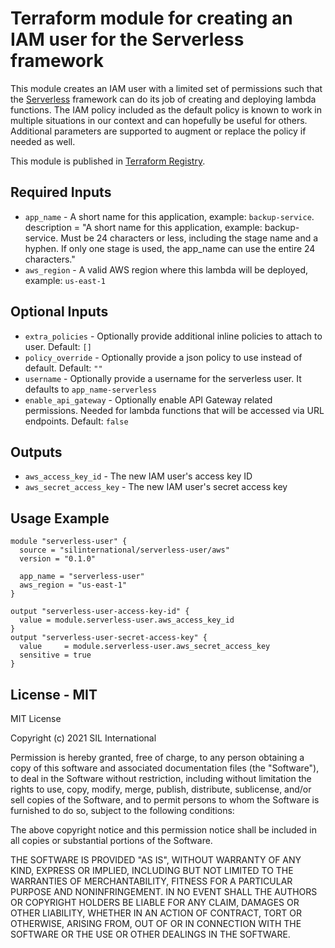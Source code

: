 # Terraform module for creating an IAM user for the Serverless framework

This module creates an IAM user with a limited set of permissions such that the 
[Serverless](https://www.serverless.com/) 
framework can do its job of creating and deploying lambda functions. The IAM policy included
as the default policy is known to work in multiple situations in our context and can hopefully
be useful for others. Additional parameters are supported to augment or replace the policy 
if needed as well. 

This module is published in [Terraform Registry](https://registry.terraform.io/modules/silinternational/serverless-user/aws/latest).

## Required Inputs
 - `app_name`   - A short name for this application, example: `backup-service`. description = "A short name for this application, example: backup-service. Must be 24 characters or less, including the stage name and a hyphen. If only one stage is used, the app_name can use the entire 24 characters."
 - `aws_region` - A valid AWS region where this lambda will be deployed, example: `us-east-1`

## Optional Inputs 
 - `extra_policies`     - Optionally provide additional inline policies to attach to user. Default: `[]`
 - `policy_override`    - Optionally provide a json policy to use instead of default. Default: `""`
 - `username`           - Optionally provide a username for the serverless user. It defaults to `app_name-serverless`
 - `enable_api_gateway` - Optionally enable API Gateway related permissions. 
                          Needed for lambda functions that will be accessed via URL endpoints. Default: `false` 

## Outputs
 - `aws_access_key_id`      - The new IAM user's access key ID
 - `aws_secret_access_key`  - The new IAM user's secret access key

## Usage Example

```hcl
module "serverless-user" {
  source = "silinternational/serverless-user/aws"
  version = "0.1.0"
  
  app_name = "serverless-user"
  aws_region = "us-east-1"
}

output "serverless-user-access-key-id" {
  value = module.serverless-user.aws_access_key_id
}
output "serverless-user-secret-access-key" {
  value     = module.serverless-user.aws_secret_access_key
  sensitive = true
}
```


## License - MIT
MIT License

Copyright (c) 2021 SIL International

Permission is hereby granted, free of charge, to any person obtaining a copy
of this software and associated documentation files (the "Software"), to deal
in the Software without restriction, including without limitation the rights
to use, copy, modify, merge, publish, distribute, sublicense, and/or sell
copies of the Software, and to permit persons to whom the Software is
furnished to do so, subject to the following conditions:

The above copyright notice and this permission notice shall be included in all
copies or substantial portions of the Software.

THE SOFTWARE IS PROVIDED "AS IS", WITHOUT WARRANTY OF ANY KIND, EXPRESS OR
IMPLIED, INCLUDING BUT NOT LIMITED TO THE WARRANTIES OF MERCHANTABILITY,
FITNESS FOR A PARTICULAR PURPOSE AND NONINFRINGEMENT. IN NO EVENT SHALL THE
AUTHORS OR COPYRIGHT HOLDERS BE LIABLE FOR ANY CLAIM, DAMAGES OR OTHER
LIABILITY, WHETHER IN AN ACTION OF CONTRACT, TORT OR OTHERWISE, ARISING FROM,
OUT OF OR IN CONNECTION WITH THE SOFTWARE OR THE USE OR OTHER DEALINGS IN THE
SOFTWARE.
